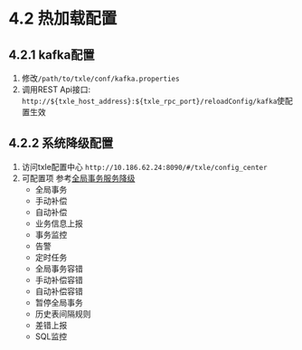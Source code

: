 # 4.2 热加载配置
## 4.2.1 kafka配置
1. 修改`/path/to/txle/conf/kafka.properties`
2. 调用REST Api接口: `http://${txle_host_address}:${txle_rpc_port}/reloadConfig/kafka`使配置生效

## 4.2.2 系统降级配置
1. 访问txle配置中心 `http://10.186.62.24:8090/#/txle/config_center` 
2. 可配置项 参考[全局事务服务降级](../3.CoreFunctions/3.4_downgrading.md)
    + 全局事务
    + 手动补偿
    + 自动补偿
    + 业务信息上报
    + 事务监控
    + 告警
    + 定时任务
    + 全局事务容错
    + 手动补偿容错
    + 自动补偿容错
    + 暂停全局事务
    + 历史表间隔规则
    + 差错上报
    + SQL监控
